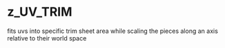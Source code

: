 # z_UV_TRIM

fits uvs into specific trim sheet area while scaling the pieces along an axis relative to their world space

